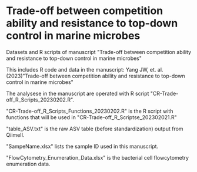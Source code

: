 # Trade-off between competition ability and resistance to top-down control in marine microbes
Datasets and R scripts of manuscript "Trade-off between competition ability and resistance to top-down control in marine microbes"

This includes R code and data in the manuscript: Yang JW, et. al.(2023)"Trade-off between competition ability and resistance to top-down control in marine microbes"

The analysese in the manuscript are operated with R script "CR-Trade-off_R_Scripts_20230202.R".

"CR-Trade-off_R_Scripts_Functions_20230202.R" is the R script with functions that will be used in "CR-Trade-off_R_Scriptse_202302021.R"

"table_ASV.txt" is the raw ASV table (before standardization) output from QiimeII.

"SampeName.xlsx" lists the sample ID used in this manuscript.

"FlowCytometry_Enumeration_Data.xlsx" is the bacterial cell flowcytometry enumeration data.
